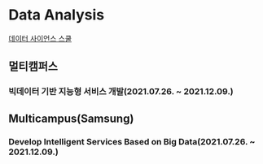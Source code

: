 # Data Analysis
[데이터 사이언스 스쿨](https://datascienceschool.net)

## 멀티캠퍼스
### 빅데이터 기반 지능형 서비스 개발(2021.07.26. ~ 2021.12.09.)

## Multicampus(Samsung)
### Develop Intelligent Services Based on Big Data(2021.07.26. ~ 2021.12.09.)
